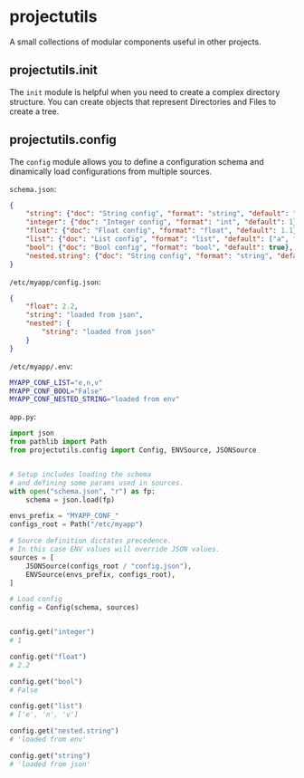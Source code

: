 # projectutils

A small collections of modular components useful in other projects.



## projectutils.init

The `init` module is helpful when you need to create a complex directory structure.
You can create objects that represent Directories and Files to create a tree.


## projectutils.config

The `config` module allows you to define a configuration schema and dinamically load configurations
from multiple sources.

`schema.json`:

```json
{
    "string": {"doc": "String config", "format": "string", "default": "DEFAULT"},
    "integer": {"doc": "Integer config", "format": "int", "default": 1},
    "float": {"doc": "Float config", "format": "float", "default": 1.1},
    "list": {"doc": "List config", "format": "list", "default": ["a", "b", "c"]},
    "bool": {"doc": "Bool config", "format": "bool", "default": true},
    "nested.string": {"doc": "String config", "format": "string", "default": "DEFAULT"},
}
```

`/etc/myapp/config.json`:
```json
{
    "float": 2.2,
    "string": "loaded from json",
    "nested": {
        "string": "loaded from json"
    }
}
```


`/etc/myapp/.env`:
```bash
MYAPP_CONF_LIST="e,n,v"
MYAPP_CONF_BOOL="False"
MYAPP_CONF_NESTED_STRING="loaded from env"

```

`app.py`:

```python
import json
from pathlib import Path
from projectutils.config import Config, ENVSource, JSONSource


# Setup includes loading the schema
# and defining some params used in sources.
with open("schema.json", "r") as fp:
    schema = json.load(fp)

envs_prefix = "MYAPP_CONF_"
configs_root = Path("/etc/myapp")

# Source definition dictates precedence.
# In this case ENV values will override JSON values.
sources = [
    JSONSource(configs_root / "config.json"),
    ENVSource(envs_prefix, configs_root),
]

# Load config
config = Config(schema, sources)


config.get("integer")
# 1

config.get("float")
# 2.2

config.get("bool")
# False

config.get("list")
# ['e', 'n', 'v']

config.get("nested.string")
# 'loaded from env'

config.get("string")
# 'loaded from json'

```
